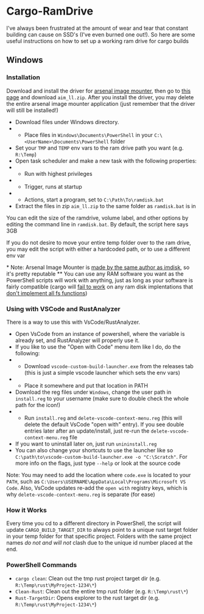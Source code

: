 # Cargo-RamDrive

I've always been frustrated at the amount of wear and tear that constant building can cause on SSD's (I've even burned one out!). So here are some useful instructions on how to set up a working ram drive for cargo builds

## Windows

### Installation
Download and install the driver for [arsenal image mounter](https://arsenalrecon.com/downloads), then go to [this page](https://github.com/ArsenalRecon/Arsenal-Image-Mounter/tree/master/Command%20line%20applications) and download `aim_ll.zip`. After you install the driver, you may delete the entire arsenal image mounter application (just remember that the driver will still be installed!)

- Download files under Windows directory.
- - Place files in `Windows\Documents\PowerShell` in your `C:\<UserName>\Documents\PowerShell` folder
- Set your `TMP` and `TEMP` env vars to the ram drive path you want (e.g. `R:\Temp`)
- Open task scheduler and make a new task with the following properties:
- - Run with highest privileges
- - Trigger, runs at startup
- - Actions, start a program, set to `C:\Path\To\ramdisk.bat`
- Extract the files in zip `aim_ll.zip` to the same folder as `ramdisk.bat` is in

You can edit the size of the ramdrive, volume label, and other options by editing the command line in `ramdisk.bat`. By default, the script here says 3GB

If you do not desire to move your entire temp folder over to the ram drive, you may edit the script with either a hardcoded path, or to use a different env var

\* Note: Arsenal Image Mounter is [made by the same author as imdisk](http://www.ltr-data.se/opencode.html/#ImDisk), so it's pretty reputable
\*\* You can use any RAM software you want as the PowerShell scripts will work with anything, just as long as your software is fairly compatible (cargo will [fail to work](https://github.com/rust-lang/rust/issues/90780) on any ram disk implentations that [don't implement all fs functions](https://github.com/rust-lang/rust/pull/86447))

### Using with VSCode and RustAnalyzer
There is a way to use this with VsCode/RustAnalyzer.

- Open VsCode from an instance of powershell, where the variable is already set, and RustAnalyzer will properly use it.
- If you like to use the "Open with Code" menu item like I do, do the following:
- - Download `vscode-custom-build-launcher.exe` from the releases tab (this is just a simple vscode launcher which sets the env vars)
- - Place it somewhere and put that location in PATH
- Download the reg files under `Windows`, change the user path in `install.reg` to your username (make sure to double check the whole path for the icon!)
- - Run `install.reg` and `delete-vscode-context-menu.reg` (this will delete the default VsCode "open with" entry). If you see double entries later after an update/install, just re-run the `delete-vscode-context-menu.reg` file
- If you want to uninstall later on, just run `unininstall.reg`
- You can also change your shortcuts to use the launcher like so `C:\path\to\vscode-custom-build-launcher.exe -o "C:\Scratch"`. For more info on the flags, just type `--help` or look at the source code


Note: You may need to add the location where `code.exe` is located to your `PATH`, such as `C:\Users\USERNAME\AppData\Local\Programs\Microsoft VS Code`. Also, VsCode updates re-add the `open with` registry keys, which is why `delete-vscode-context-menu.reg` is separate (for ease)

### How it Works
Every time you cd to a different directory in PowerShell, the script will update `CARGO_BUILD_TARGET_DIR` to always point to a unique rust target folder in your temp folder for that specific project. Folders with the same project names *do not and will not* clash due to the unique id number placed at the end.

### PowerShell Commands
- `cargo clean`: Clean out the tmp rust project target dir (e.g. `R:\Temp\rust\MyProject-1234\*`)
- `Clean-Rust`: Clean out the entire tmp rust folder (e.g. `R:\Temp\rust\*`)
- `Rust-TargetDir`: Opens explorer to the rust target dir (e.g. `R:\Temp\rust\MyProject-1234\*`)
